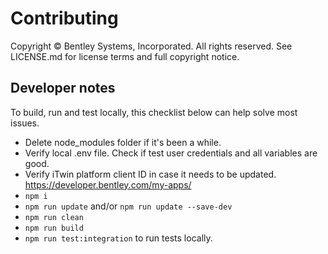# Contributing

Copyright © Bentley Systems, Incorporated. All rights reserved. See LICENSE.md for license terms and full copyright notice.

## Developer notes

To build, run and test locally, this checklist below can help solve most issues.

- Delete node_modules folder if it's been a while.
- Verify local .env file. Check if test user credentials and all variables are good.
- Verify iTwin platform client ID in case it needs to be updated. <https://developer.bentley.com/my-apps/>
- `npm i`
- `npm run update` and/or `npm run update --save-dev`
- `npm run clean`
- `npm run build`
- `npm run test:integration` to run tests locally.
